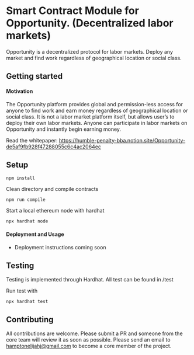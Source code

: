 # Smart Contract Module for Opportunity.  (Decentralized labor markets)
Opportunity is a decentralized protocol for labor markets.  Deploy any market and find work regardless of geographical location or social class.

## Getting started ##
#### Motivation ####
The Opportunity platform provides global and permission-less access for anyone to find work and earn money regardless of geographical location or social class.  It is not a labor market platform itself, but allows user’s to deploy their own labor markets.  Anyone can participate in labor markets on Opportunity and instantly begin earning money.

Read the whitepaper: https://humble-penalty-bba.notion.site/Opportunity-de5af9fb928f47288055c6c4ac2064ec

## Setup ##
```shell
npm install
```

Clean directory and compile contracts
```shell
npm run compile
```

Start a local ethereum node with hardhat
```shell
npx hardhat node
```

#### Deployment and Usage ####
- Deployment instructions coming soon

## Testing ##
Testing is implemented through Hardhat.  All test can be found in /test

Run test with

```shell
npx hardhat test
```

## Contributing ##
All contributions are welcome.  Please submit a PR and someone from the core team will review it as soon as possible.  Please send an email to hamptonelijahj@gmail.com to become a core member of the project.
